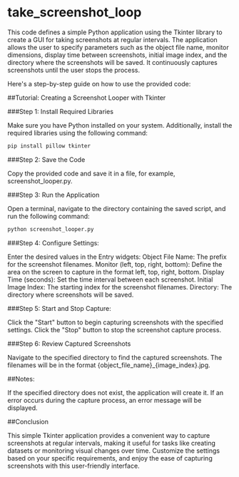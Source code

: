 # take_screenshot_loop

This code defines a simple Python application using the Tkinter library to create a GUI for taking screenshots at regular intervals. The application allows the user to specify parameters such as the object file name, monitor dimensions, display time between screenshots, initial image index, and the directory where the screenshots will be saved. It continuously captures screenshots until the user stops the process.

Here's a step-by-step guide on how to use the provided code:

##Tutorial: Creating a Screenshot Looper with Tkinter

###Step 1: Install Required Libraries

Make sure you have Python installed on your system. Additionally, install the required libraries using the following command:

```bash
pip install pillow tkinter
```

###Step 2: Save the Code

Copy the provided code and save it in a file, for example, screenshot_looper.py.

###Step 3: Run the Application

Open a terminal, navigate to the directory containing the saved script, and run the following command:

```bash
python screenshot_looper.py
```

###Step 4: Configure Settings:

Enter the desired values in the Entry widgets:
Object File Name: The prefix for the screenshot filenames.
Monitor (left, top, right, bottom): Define the area on the screen to capture in the format left, top, right, bottom.
Display Time (seconds): Set the time interval between each screenshot.
Initial Image Index: The starting index for the screenshot filenames.
Directory: The directory where screenshots will be saved.

###Step 5: Start and Stop Capture:

Click the "Start" button to begin capturing screenshots with the specified settings.
Click the "Stop" button to stop the screenshot capture process.

###Step 6: Review Captured Screenshots

Navigate to the specified directory to find the captured screenshots. The filenames will be in the format {object_file_name}_{image_index}.jpg.

##Notes:

If the specified directory does not exist, the application will create it.
If an error occurs during the capture process, an error message will be displayed.

##Conclusion

This simple Tkinter application provides a convenient way to capture screenshots at regular intervals, making it useful for tasks like creating datasets or monitoring visual changes over time. Customize the settings based on your specific requirements, and enjoy the ease of capturing screenshots with this user-friendly interface.
